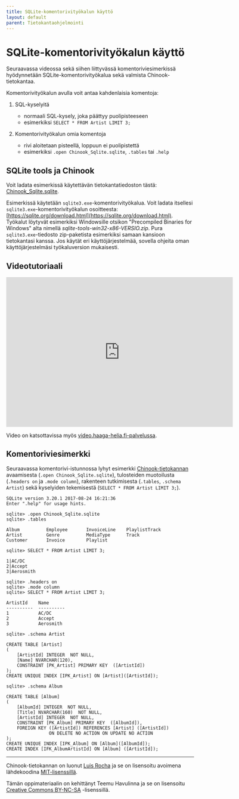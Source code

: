 ```yaml
---
title: SQLite-komentorivityökalun käyttö
layout: default
parent: Tietokantaohjelmointi
---
```



# SQLite-komentorivityökalun käyttö

Seuraavassa videossa sekä siihen liittyvässä komentoriviesimerkissä hyödynnetään SQLite-komentorivityökalua sekä valmista Chinook-tietokantaa.

Komentorivityökalun avulla voit antaa kahdenlaisia komentoja:

1. SQL-kyselyitä

    * normaali SQL-kysely, joka päättyy puolipisteeseen
    * esimerkiksi `SELECT * FROM Artist LIMIT 3;`

2. Komentorivityökalun omia komentoja

    * rivi aloitetaan pisteellä, loppuun ei puolipistettä
    * esimerkiksi `.open Chinook_Sqlite.sqlite`, `.tables` tai `.help`


## SQLite tools ja Chinook

Voit ladata esimerkissä käytettävän tietokantatiedoston tästä: [Chinook_Sqlite.sqlite](https://github.com/lerocha/chinook-database/raw/master/ChinookDatabase/DataSources/Chinook_Sqlite.sqlite).

Esimerkissä käytetään `sqlite3.exe`-komentorivityökalua. Voit ladata itsellesi `sqlite3.exe`-komentorivityökalun osoitteesta: [https://sqlite.org/download.html](https://sqlite.org/download.html). Työkalut löytyvät esimerkiksi Windowsille otsikon "Precompiled Binaries for Windows" alta nimellä *sqlite-tools-win32-x86-VERSIO.zip*. Pura `sqlite3.exe`-tiedosto zip-paketista esimerkiksi samaan kansioon tietokantasi kanssa. Jos käytät eri käyttöjärjestelmää, sovella ohjeita oman käyttöjärjestelmäsi työkaluversion mukaisesti.


## Videotutoriaali

<iframe src="https://d38ynedpfya4s8.cloudfront.net/p/288/sp/28800/embedIframeJs/uiconf_id/23448708/partner_id/288?iframeembed=true&playerId=kaltura_player&entry_id=0_pez4r54j&flashvars[streamerType]=auto&amp;flashvars[localizationCode]=en&amp;flashvars[leadWithHTML5]=true&amp;flashvars[sideBarContainer.plugin]=true&amp;flashvars[sideBarContainer.position]=left&amp;flashvars[sideBarContainer.clickToClose]=true&amp;flashvars[chapters.plugin]=true&amp;flashvars[chapters.layout]=vertical&amp;flashvars[chapters.thumbnailRotator]=false&amp;flashvars[streamSelector.plugin]=true&amp;flashvars[EmbedPlayer.SpinnerTarget]=videoHolder&amp;flashvars[dualScreen.plugin]=true&amp;flashvars[hotspots.plugin]=1&amp;flashvars[Kaltura.addCrossoriginToIframe]=true&amp;&wid=0_wgn4poyh" width="608" height="402" allowfullscreen webkitallowfullscreen mozAllowFullScreen allow="autoplay *; fullscreen *; encrypted-media *" sandbox="allow-forms allow-same-origin allow-scripts allow-top-navigation allow-pointer-lock allow-popups allow-modals allow-orientation-lock allow-popups-to-escape-sandbox allow-presentation allow-top-navigation-by-user-activation" frameborder="0"></iframe>

Video on katsottavissa myös [video.haaga-helia.fi-palvelussa](https://video.haaga-helia.fi/media/SQLite+tools/0_pez4r54j).



## Komentoriviesimerkki

Seuraavassa komentorivi-istunnossa lyhyt esimerkki [Chinook-tietokannan](https://github.com/lerocha/chinook-database/raw/master/ChinookDatabase/DataSources/Chinook_Sqlite.sqlite) avaamisesta (`.open Chinook_Sqlite.sqlite`), tulosteiden muotoilusta (`.headers on` ja `.mode column`), rakenteen tutkimisesta (`.tables`, `.schema Artist`) sekä kyselyiden tekemisestä (`SELECT * FROM Artist LIMIT 3;`).


```
SQLite version 3.20.1 2017-08-24 16:21:36
Enter ".help" for usage hints.

sqlite> .open Chinook_Sqlite.sqlite
sqlite> .tables

Album          Employee       InvoiceLine    PlaylistTrack
Artist         Genre          MediaType      Track
Customer       Invoice        Playlist

sqlite> SELECT * FROM Artist LIMIT 3;

1|AC/DC
2|Accept
3|Aerosmith

sqlite> .headers on
sqlite> .mode column
sqlite> SELECT * FROM Artist LIMIT 3;

ArtistId    Name
----------  ----------
1           AC/DC
2           Accept
3           Aerosmith

sqlite> .schema Artist

CREATE TABLE [Artist]
(
    [ArtistId] INTEGER  NOT NULL,
    [Name] NVARCHAR(120),
    CONSTRAINT [PK_Artist] PRIMARY KEY  ([ArtistId])
);
CREATE UNIQUE INDEX [IPK_Artist] ON [Artist]([ArtistId]);

sqlite> .schema Album

CREATE TABLE [Album]
(
    [AlbumId] INTEGER  NOT NULL,
    [Title] NVARCHAR(160)  NOT NULL,
    [ArtistId] INTEGER  NOT NULL,
    CONSTRAINT [PK_Album] PRIMARY KEY  ([AlbumId]),
    FOREIGN KEY ([ArtistId]) REFERENCES [Artist] ([ArtistId])
                ON DELETE NO ACTION ON UPDATE NO ACTION
);
CREATE UNIQUE INDEX [IPK_Album] ON [Album]([AlbumId]);
CREATE INDEX [IFK_AlbumArtistId] ON [Album] ([ArtistId]);
```


---

Chinook-tietokannan on luonut [Luis Rocha](https://github.com/lerocha) ja se on lisensoitu avoimena lähdekoodina [MIT-lisenssillä](https://github.com/lerocha/chinook-database/blob/master/LICENSE.md).


Tämän oppimateriaalin on kehittänyt Teemu Havulinna ja se on lisensoitu [Creative Commons BY-NC-SA](https://creativecommons.org/licenses/by-nc-sa/4.0/) -lisenssillä.